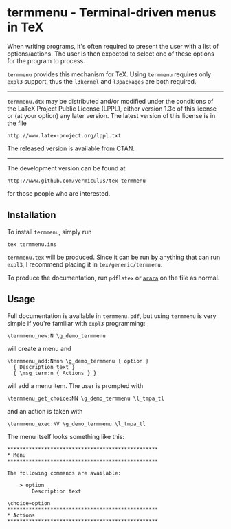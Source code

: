 termmenu - Terminal-driven menus in TeX
=======================================

When writing programs, it's often required to present the user with a
list of options/actions.  The user is then expected to select one of
these options for the program to process.

`termmenu` provides this mechanism for TeX.  Using `termmenu` requires
only `expl3` support, thus the `l3kernel` and `l3packages` are both
required.

----------------------------------------------------------------------

`termmenu.dtx` may be distributed and/or modified under the conditions
of the LaTeX Project Public License (LPPL), either version 1.3c of
this license or (at your option) any later version.  The latest
version of this license is in the file

    http://www.latex-project.org/lppl.txt

The released version is available from CTAN.

----------------------------------------------------------------------

The development version can be found at

    http://www.github.com/vermiculus/tex-termmenu

for those people who are interested.

Installation
------------

To install `termmenu`, simply run

    tex termmenu.ins

`termmenu.tex` will be produced.  Since it can be run by anything that
can run `expl3`, I recommend placing it in `tex/generic/termmenu`.

To produce the documentation, run `pdflatex` or
[`arara`](https://github.com/cereda/arara) on the file as normal.

Usage
-----

Full documentation is available in `termmenu.pdf`, but using
`termmenu` is very simple if you're familiar with `expl3` programming:

    \termmenu_new:N \g_demo_termmenu

will create a menu and
   
    \termmenu_add:Nnnn \g_demo_termmenu { option }
      { Description text }
      { \msg_term:n { Actions } }

will add a menu item.  The user is prompted with

    \termmenu_get_choice:NN \g_demo_termmenu \l_tmpa_tl

and an action is taken with

    \termmenu_exec:NV \g_demo_termmenu \l_tmpa_tl

The menu itself looks something like this:

    *************************************************
    * Menu
    *************************************************

    The following commands are available:

        > option
            Description text

    \choice=option
    *************************************************
    * Actions
    *************************************************
